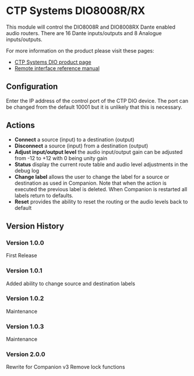 # CTP Systems DIO8008R/RX

This module will control the DIO8008R and DIO8008RX Dante enabled audio routers. There are 16 Dante inputs/outputs and 8 Analogue inputs/outputs. 

For more information on the product please visit these pages:

- [CTP Systems DIO product page](https://www.ctpsystems.co.uk/dante_interfaces.html)
- [Remote interface reference manual](https://www.ctpsystems.co.uk/pinouts/DIO8008R%20manual.pdf)

## Configuration
Enter the IP address of the control port of the CTP DIO device. The port can be changed from the default 10001 but it is unlikely that this is necessary.

## Actions
- **Connect** a source (input) to a destination (output)
- **Disconnect** a source (input) from a destination (output)
- **Adjust input/output level** the audio input/output gain can be adjusted from -12 to +12 with 0 being unity gain
- **Status** display the current route table and audio level adjustments in the debug log
- **Change label** allows the user to change the label for a source or destination as used in Companion. Note that when the action is executed the previous label is deleted. When Companion is restarted all labels return to defaults.
- **Reset** provides the ability to reset the routing or the audio levels back to default

## Version History

### Version 1.0.0
First Release

### Version 1.0.1
Added ability to change source and destination labels

### Version 1.0.2
Maintenance

### Version 1.0.3
Maintenance

### Version 2.0.0
Rewrite for Companion v3
Remove lock functions

